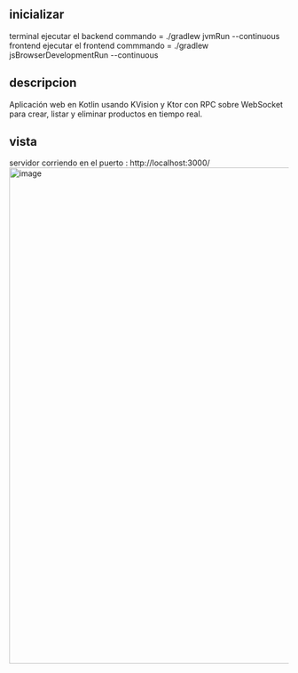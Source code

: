 ## inicializar

terminal ejecutar el backend  commando = ./gradlew jvmRun --continuous 
frontend ejecutar el frontend commmando = ./gradlew jsBrowserDevelopmentRun --continuous


## descripcion

Aplicación web en Kotlin usando KVision y Ktor con RPC sobre WebSocket para crear, listar y eliminar productos en tiempo real.

## vista

servidor corriendo en el puerto : http://localhost:3000/     
<img width="1916" height="893" alt="image" src="https://github.com/user-attachments/assets/5784f4dd-fc24-4904-ab95-74ab71f2d953" />

